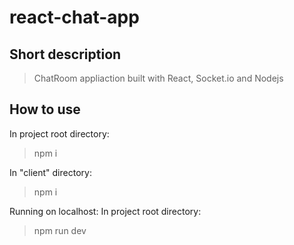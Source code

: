 # react-chat-app

## Short description
>ChatRoom appliaction built with React, Socket.io and Nodejs

## How to use
In project root directory:
> npm i

In "client" directory:
> npm i

Running on localhost:
In project root directory:
> npm run dev
